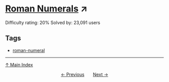 # [Roman Numerals](https://projecteuler.net/problem=89) ↗️

Difficulty rating: 20%
Solved by: 23,091 users
## Tags

- [roman-numeral](../tags/roman-numeral.md)



---

[↑ Main Index](../README.md)


<div align=center><a href='88.md'>← Previous</a> &nbsp;&nbsp; &nbsp;&nbsp;  <a href='90.md'>Next →</a></div>
